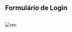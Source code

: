 ## Formulário de Login

<div style="display: inline_block"><br>

  <img align="center" alt="rec" src="https://cdn.discordapp.com/attachments/696749484012601344/891343575864983582/gif.gif">
  
</div>
